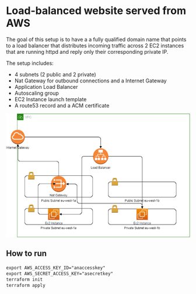 # Load-balanced website served from AWS

The goal of this setup is to have a a fully qualified domain name that points to a load balancer that distributes incoming traffic across 2 EC2 instances that are running httpd and reply only their corresponding private IP.

The setup includes:
- 4 subnets (2 public and 2 private)
- Nat Gateway for outbound connections and a Internet Gateway
- Application Load Balancer
- Autoscaling group
- EC2 Instance launch template
- A route53 record and a ACM certificate

![Screenshot](diagram.png)

## How to run
```
export AWS_ACCESS_KEY_ID="anaccesskey"
export AWS_SECRET_ACCESS_KEY="asecretkey"
terraform init
terraform apply
```